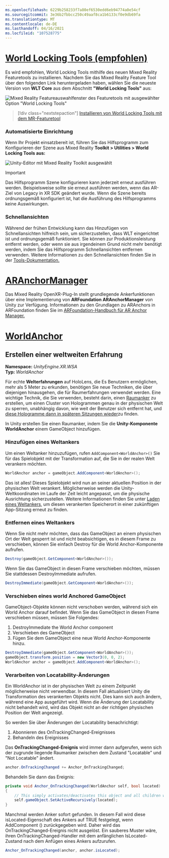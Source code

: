 ```yaml
---
ms.openlocfilehash: 6229b258233f7a80ef6530edd6eb94774a0e54cf
ms.sourcegitcommit: 3e36b2fbbcc250c49aaf8ca1b6133cf0e9db69fa
ms.translationtype: MT
ms.contentlocale: de-DE
ms.lasthandoff: 04/16/2021
ms.locfileid: "107528775"
---
```

# <a name="world-locking-tools-recommended"></a>[World Locking Tools (empfohlen)](#tab/wlt)

Es wird empfohlen, World Locking Tools mithilfe des neuen Mixed Reality Featuretools zu installieren. Nachdem Sie das Mixed Reality Feature Tool über den folgenden Link heruntergeladen haben, wählen Sie die neueste Version von **WLT Core** aus dem Abschnitt **"World Locking Tools"** aus:

![Mixed Reality Featureauswahlfenster des Featuretools mit ausgewählter Option "World Locking Tools"](../../images/spatial-anchors-setup-img-01.png)

> [!div class="nextstepaction"]
> [Installieren von World Locking Tools mit dem MR-Featuretool](../../welcome-to-mr-feature-tool.md)

### <a name="automated-setup"></a>Automatisierte Einrichtung

Wenn Ihr Projekt einsatzbereit ist, führen Sie das Hilfsprogramm zum Konfigurieren der Szene aus Mixed Reality **Toolkit > Utilities > World Locking Tools aus:**

![Unity-Editor mit Mixed Reality Toolkit ausgewählt](../../images/world-locking-configuration-img-01.jpeg)

> [!IMPORTANT]
> Das Hilfsprogramm Szene konfigurieren kann jederzeit erneut ausführen werden. Beispielsweise sollte sie erneut ausführen werden, wenn das AR-Ziel von Legacy in XR SDK geändert wurde. Wenn die Szene bereits ordnungsgemäß konfiguriert ist, hat die Ausführung des Hilfsprogramms keine Auswirkungen.

### <a name="visualizers"></a>Schnellansichten

Während der frühen Entwicklung kann das Hinzufügen von Schnellansichten hilfreich sein, um sicherzustellen, dass WLT eingerichtet ist und ordnungsgemäß funktioniert. Sie können zur Produktionsleistung entfernt werden, oder wenn sie aus irgendeinem Grund nicht mehr benötigt werden, indem Sie das Hilfsprogramm Schnellansichten entfernen verwenden. Weitere Informationen zu den Schnellansichten finden Sie in der [Tools-Dokumentation.](https://microsoft.github.io/MixedReality-WorldLockingTools-Unity/DocGen/Documentation/HowTos/Tools.html#visualizers)

# <a name="aranchormanager"></a>[ARAnchorManager](#tab/anchorstore)

Das Mixed Reality OpenXR-Plug-In stellt grundlegende Ankerfunktionen über eine Implementierung von **ARFoundation ARAnchorManager** von Unity zur Verfügung. Informationen zu den Grundlagen zu ARAnchors in ARFoundation finden Sie im [ARFoundation-Handbuch für AR Anchor Manager.](https://docs.unity3d.com/Packages/com.unity.xr.arfoundation@4.1/manual/anchor-manager.html) 

# <a name="worldanchor"></a>[WorldAnchor](#tab/worldanchor)

## <a name="building-a-world-scale-experience"></a>Erstellen einer weltweiten Erfahrung

**Namespace:** *UnityEngine.XR.WSA*<br>
**Typ:** *WorldAnchor*

Für echte **Welterfahrungen** auf HoloLens, die Es Benutzern ermöglichen, mehr als 5 Meter zu erkunden, benötigen Sie neue Techniken, die über diejenigen hinausgehen, die für Raumerfahrungen verwendet werden. Eine wichtige Technik, die Sie verwenden, besteht darin, einen [Raumanker](../../../../design/coordinate-systems.md#spatial-anchors) zu erstellen, um einen Cluster von Hologrammen genau in der physischen Welt zu sperren, unabhängig davon, wie weit der Benutzer sich entfernt hat, und [diese Hologramme dann in späteren Sitzungen wieder](../../../../design/coordinate-systems.md#spatial-anchor-persistence)zu finden.

In Unity erstellen Sie einen Raumanker, indem Sie die **Unity-Komponente WorldAnchor** einem GameObject hinzufügen.

### <a name="adding-a-world-anchor"></a>Hinzufügen eines Weltankers

Um einen Weltanker hinzuzufügen, rufen `AddComponent<WorldAnchor>()` Sie für das Spielobjekt mit der Transformation auf, die Sie in der realen Welt verankern möchten.

```cs
WorldAnchor anchor = gameObject.AddComponent<WorldAnchor>();
```

Das ist alles! Dieses Spielobjekt wird nun an seiner aktuellen Position in der physischen Welt verankert. Möglicherweise werden die Unity-Weltkoordinaten im Laufe der Zeit leicht angepasst, um die physische Ausrichtung sicherzustellen. Weitere Informationen finden Sie unter [Laden eines Weltankers,](#loading-a-worldanchor) um diesen verankerten Speicherort in einer zukünftigen App-Sitzung erneut zu finden.

### <a name="removing-a-world-anchor"></a>Entfernen eines Weltankers

Wenn Sie nicht mehr möchten, dass das GameObject an einem physischen Ort der Welt gesperrt ist und nicht beabsichtigen, es in diesem Frame zu verschieben, können Sie einfach Destroy für die World Anchor-Komponente aufrufen.

```cs
Destroy(gameObject.GetComponent<WorldAnchor>());
```

Wenn Sie das GameObject in diesen Frame verschieben möchten, müssen Sie stattdessen DestroyImmediate aufrufen.

```cs
DestroyImmediate(gameObject.GetComponent<WorldAnchor>());
```

### <a name="moving-a-world-anchored-gameobject"></a>Verschieben eines world Anchored GameObject

GameObject-Objekte können nicht verschoben werden, während sich ein World Anchor darauf befindet. Wenn Sie das GameObject in diesen Frame verschieben müssen, müssen Sie Folgendes:

1. DestroyImmediate the World Anchor component
2. Verschieben des GameObject
3. Fügen Sie dem GameObject eine neue World Anchor-Komponente hinzu.

```cs
DestroyImmediate(gameObject.GetComponent<WorldAnchor>());
gameObject.transform.position = new Vector3(0, 0, 2);
WorldAnchor anchor = gameObject.AddComponent<WorldAnchor>();
```

### <a name="handling-locatability-changes"></a>Verarbeiten von Locatability-Änderungen

Ein WorldAnchor ist in der physischen Welt zu einem Zeitpunkt möglicherweise nicht verwendbar. In diesem Fall aktualisiert Unity die Transformation des verankerten Objekts nicht. Dies kann sich auch ändern, während eine App ausgeführt wird. Wenn die Änderung der Locatability nicht behandelt wird, wird das Objekt nicht an der richtigen physischen Position der Welt angezeigt.

So werden Sie über Änderungen der Locatability benachrichtigt:

1. Abonnieren des OnTrackingChanged-Ereignisses
2. Behandeln des Ereignisses

Das **OnTrackingChanged-Ereignis** wird immer dann aufgerufen, wenn sich der zugrunde liegende Raumanker zwischen dem Zustand "Locatable" und "Not Locatable" ändert.

```cs
anchor.OnTrackingChanged += Anchor_OnTrackingChanged;
```

Behandeln Sie dann das Ereignis:

```cs
private void Anchor_OnTrackingChanged(WorldAnchor self, bool located)
{
    // This simply activates/deactivates this object and all children when tracking changes
    self.gameObject.SetActiveRecursively(located);
}
```

Manchmal werden Anker sofort gefunden. In diesem Fall wird diese isLocated-Eigenschaft des Ankers auf TRUE festgelegt, wenn AddComponent <WorldAnchor> () zurückgegeben wird. Daher wird das OnTrackingChanged-Ereignis nicht ausgelöst. Ein sauberes Muster wäre, ihren OnTrackingChanged-Handler mit dem anfänglichen IsLocated-Zustand nach dem Anfügen eines Ankers aufzurufen.

```cs
Anchor_OnTrackingChanged(anchor, anchor.isLocated);
```